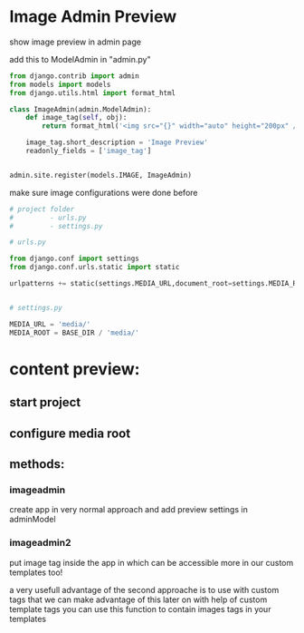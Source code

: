 # Image Admin Preview

show image preview in admin page 

add this to ModelAdmin in "admin.py"
```python
from django.contrib import admin
from models import models
from django.utils.html import format_html

class ImageAdmin(admin.ModelAdmin):
    def image_tag(self, obj):
        return format_html('<img src="{}" width="auto" height="200px" />'.format(obj.image.url))

    image_tag.short_description = 'Image Preview'
    readonly_fields = ['image_tag']


admin.site.register(models.IMAGE, ImageAdmin)

```

make sure image configurations were done before
```python 
# project folder 
#         - urls.py 
#         - settings.py 

# urls.py

from django.conf import settings
from django.conf.urls.static import static

urlpatterns += static(settings.MEDIA_URL,document_root=settings.MEDIA_ROOT)


# settings.py

MEDIA_URL = 'media/'
MEDIA_ROOT = BASE_DIR / 'media/'
```


# content preview:
## start project
## configure media root
## methods:
### imageadmin 
create app in very normal approach and add preview settings in adminModel
### imageadmin2
put image tag inside the app in which can be accessible more in our custom templates too!

a very usefull advantage of the second approache is to use with custom tags that we can make advantage of this
later on with help of custom template tags you can use this function to contain images tags in your templates
